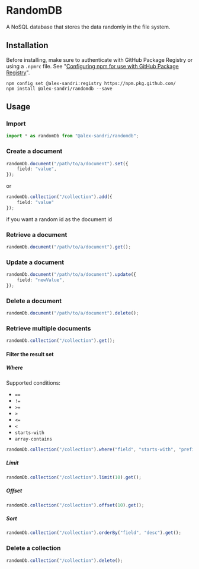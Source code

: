 # RandomDB

A NoSQL database that stores the data randomly in the file system.

## Installation

Before installing, make sure to authenticate with GitHub Package Registry or using a `.npmrc` file. See "[Configuring npm for use with GitHub Package Registry](https://help.github.com/en/articles/configuring-npm-for-use-with-github-package-registry#authenticating-to-github-package-registry)".

```
npm config set @alex-sandri:registry https://npm.pkg.github.com/
npm install @alex-sandri/randomdb --save
```

## Usage

### Import

```typescript
import * as randomDb from "@alex-sandri/randomdb";
```

### Create a document

```typescript
randomDb.document("/path/to/a/document").set({
    field: "value",
});
```
or
```typescript
randomDb.collection("/collection").add({
    field: "value"
});
```
if you want a random id as the document id

### Retrieve a document

```typescript
randomDb.document("/path/to/a/document").get();
```

### Update a document

```typescript
randomDb.document("/path/to/a/document").update({
    field: "newValue",
});
```

### Delete a document

```typescript
randomDb.document("/path/to/a/document").delete();
```

### Retrieve multiple documents

```typescript
randomDb.collection("/collection").get();
```

#### Filter the result set

##### Where

Supported conditions:
 - `==`
 - `!=`
 - `>=`
 - `>`
 - `<=`
 - `<`
 - `starts-with`
 - `array-contains`

```typescript
randomDb.collection("/collection").where("field", "starts-with", "prefix").get();
```

##### Limit

```typescript
randomDb.collection("/collection").limit(10).get();
```

##### Offset

```typescript
randomDb.collection("/collection").offset(10).get();
```

##### Sort

```typescript
randomDb.collection("/collection").orderBy("field", "desc").get();
```

### Delete a collection

```typescript
randomDb.collection("/collection").delete();
```
